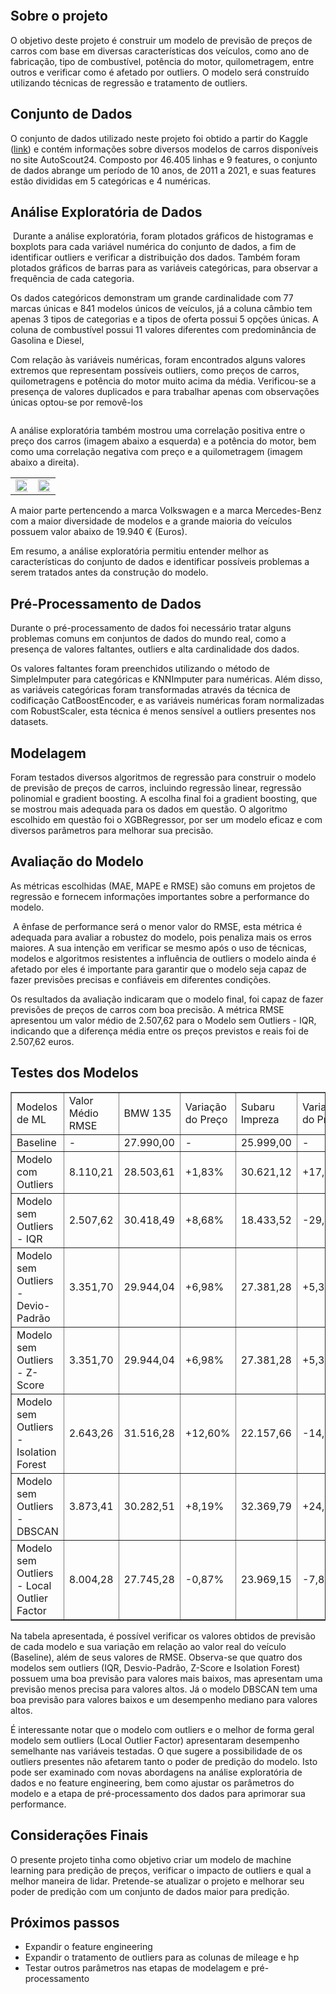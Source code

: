 <p align="center"><img src="https://github.com/gabrielpastega/used-german-cars-price-prediction/blob/main/img/german_cars.png" alt="" /></p>
<h2><strong>Sobre o projeto</strong></h2>
<p>O objetivo deste projeto &eacute; construir um modelo de previs&atilde;o de pre&ccedil;os de carros com base em diversas caracter&iacute;sticas dos ve&iacute;culos, como ano de fabrica&ccedil;&atilde;o, tipo de combust&iacute;vel, pot&ecirc;ncia do motor, quilometragem, entre outros e verificar como &eacute; afetado por outliers. O modelo ser&aacute; constru&iacute;do utilizando t&eacute;cnicas de regress&atilde;o e tratamento de outliers.</p>
<h2><strong>Conjunto de Dados</strong></h2>
<p>O conjunto de dados utilizado neste projeto foi obtido a partir do Kaggle (<a href="https://www.kaggle.com/datasets/ander289386/cars-germany">link</a>) e cont&eacute;m informa&ccedil;&otilde;es sobre diversos modelos de carros dispon&iacute;veis no site AutoScout24. Composto por 46.405 linhas e 9 features, o conjunto de dados abrange um per&iacute;odo de 10 anos, de 2011 a 2021, e suas features est&atilde;o divididas em 5 categ&oacute;ricas e 4 num&eacute;ricas.</p>
<h2><strong>An&aacute;lise Explorat&oacute;ria de Dados</strong></h2>
<p>&nbsp;Durante a an&aacute;lise explorat&oacute;ria, foram plotados gr&aacute;ficos de histogramas e boxplots para cada vari&aacute;vel num&eacute;rica do conjunto de dados, a fim de identificar outliers e verificar a distribui&ccedil;&atilde;o dos dados. Tamb&eacute;m foram plotados gr&aacute;ficos de barras para as vari&aacute;veis categ&oacute;ricas, para observar a frequ&ecirc;ncia de cada categoria.</p>
<p>Os dados categ&oacute;ricos demonstram um grande cardinalidade com 77 marcas &uacute;nicas e 841 modelos &uacute;nicos de ve&iacute;culos, j&aacute; a coluna c&acirc;mbio tem apenas 3 tipos de categorias e a tipos de oferta possui 5 op&ccedil;&otilde;es &uacute;nicas. A coluna de combust&iacute;vel possui 11 valores diferentes com predomin&acirc;ncia de Gasolina e Diesel,&nbsp;</p>
<p>Com rela&ccedil;&atilde;o &agrave;s vari&aacute;veis num&eacute;ricas, foram encontrados alguns valores extremos que representam poss&iacute;veis outliers, como pre&ccedil;os de carros, quilometragens e pot&ecirc;ncia do motor muito acima da m&eacute;dia. Verificou-se a presen&ccedil;a de valores duplicados e para trabalhar apenas com observa&ccedil;&otilde;es &uacute;nicas optou-se por remov&ecirc;-los</p>
<img src="https://github.com/gabrielpastega/used-german-cars-price-prediction/blob/main/img/numerical_boxplot.png" alt="" />
<p>A an&aacute;lise explorat&oacute;ria tamb&eacute;m mostrou uma correla&ccedil;&atilde;o positiva entre o pre&ccedil;o dos carros (imagem abaixo a esquerda) e a pot&ecirc;ncia do motor, bem como uma correla&ccedil;&atilde;o negativa com pre&ccedil;o e a quilometragem (imagem abaixo a direita).&nbsp;</p>
<table style="width: 150%;">
  <tr>
    <td><img src="https://github.com/gabrielpastega/used-german-cars-price-prediction/blob/main/img/reg_price_hp.png" style="width:150%;"></td>
    <td><img src="https://github.com/gabrielpastega/used-german-cars-price-prediction/blob/main/img/reg_price_mileage.png" style="width:150%;"></td>
  </tr>
</table>
<p>A maior parte pertencendo a marca Volkswagen e a marca Mercedes-Benz com a maior diversidade de modelos e a grande maioria do ve&iacute;culos possuem valor abaixo de 19.940 &euro; (Euros).</p>
<p>Em resumo, a an&aacute;lise explorat&oacute;ria permitiu entender melhor as caracter&iacute;sticas do conjunto de dados e identificar poss&iacute;veis problemas a serem tratados antes da constru&ccedil;&atilde;o do modelo.</p>
<h2><strong>Pr&eacute;-Processamento de Dados</strong></h2>
<p>Durante o pr&eacute;-processamento de dados foi necess&aacute;rio tratar alguns problemas comuns em conjuntos de dados do mundo real, como a presen&ccedil;a de valores faltantes, outliers e alta cardinalidade dos dados.</p>
<p>Os valores faltantes foram preenchidos utilizando o m&eacute;todo de SimpleImputer para categ&oacute;ricas e KNNImputer para num&eacute;ricas. Al&eacute;m disso, as vari&aacute;veis categ&oacute;ricas foram transformadas atrav&eacute;s da t&eacute;cnica de codifica&ccedil;&atilde;o CatBoostEncoder, e as vari&aacute;veis num&eacute;ricas foram normalizadas com RobustScaler, esta t&eacute;cnica &eacute; menos sens&iacute;vel a outliers presentes nos datasets.</p>
<h2><strong>Modelagem</strong></h2>
<p>Foram testados diversos algoritmos de regress&atilde;o para construir o modelo de previs&atilde;o de pre&ccedil;os de carros, incluindo regress&atilde;o linear, regress&atilde;o polinomial e gradient boosting. A escolha final foi a gradient boosting, que se mostrou mais adequada para os dados em quest&atilde;o. O algoritmo escolhido em quest&atilde;o foi o XGBRegressor, por ser um modelo eficaz e com diversos par&acirc;metros para melhorar sua precis&atilde;o.</p>
<h2><strong>Avalia&ccedil;&atilde;o do Modelo</strong></h2>
<p>As m&eacute;tricas escolhidas (MAE, MAPE e RMSE) s&atilde;o comuns em projetos de regress&atilde;o e fornecem informa&ccedil;&otilde;es importantes sobre a performance do modelo.&nbsp;</p>
<p>&nbsp;A &ecirc;nfase de performance ser&aacute; o menor valor do RMSE, esta m&eacute;trica &eacute; adequada para avaliar a robustez do modelo, pois penaliza mais os erros maiores. A sua inten&ccedil;&atilde;o em verificar se mesmo ap&oacute;s o uso de t&eacute;cnicas, modelos e algoritmos resistentes a influ&ecirc;ncia de outliers o modelo ainda &eacute; afetado por eles &eacute; importante para garantir que o modelo seja capaz de fazer previs&otilde;es precisas e confi&aacute;veis em diferentes condi&ccedil;&otilde;es.</p>
<p>Os resultados da avalia&ccedil;&atilde;o indicaram que o modelo final, foi capaz de fazer previs&otilde;es de pre&ccedil;os de carros com boa precis&atilde;o. A m&eacute;trica RMSE apresentou um valor m&eacute;dio de 2.507,62 para o Modelo sem Outliers - IQR, indicando que a diferen&ccedil;a m&eacute;dia entre os pre&ccedil;os previstos e reais foi de 2.507,62 euros.</p>
<h2><strong>Testes dos Modelos</strong></h2>
<table border="1">
<tbody>
<tr>
<td data-sheets-value="{&quot;1&quot;:2,&quot;2&quot;:&quot;Modelos de ML&quot;}">Modelos de ML</td>
<td data-sheets-value="{&quot;1&quot;:2,&quot;2&quot;:&quot;Valor M&eacute;dio RMSE&quot;}" data-sheets-numberformat="{&quot;1&quot;:2,&quot;2&quot;:&quot;#,##0.00&quot;,&quot;3&quot;:1}">Valor M&eacute;dio RMSE</td>
<td data-sheets-value="{&quot;1&quot;:2,&quot;2&quot;:&quot;BMW 135&quot;}" data-sheets-numberformat="{&quot;1&quot;:2,&quot;2&quot;:&quot;#,##0.00&quot;,&quot;3&quot;:1}">BMW 135</td>
<td data-sheets-value="{&quot;1&quot;:2,&quot;2&quot;:&quot;Varia&ccedil;&atilde;o do Preço&quot;}" data-sheets-numberformat="{&quot;1&quot;:2,&quot;2&quot;:&quot;#,##0.00&quot;,&quot;3&quot;:1}">Varia&ccedil;&atilde;o do Preço</td>
<td data-sheets-value="{&quot;1&quot;:2,&quot;2&quot;:&quot;Subaru Impreza&quot;}" data-sheets-numberformat="{&quot;1&quot;:2,&quot;2&quot;:&quot;#,##0.00&quot;,&quot;3&quot;:1}">Subaru Impreza</td>
<td data-sheets-value="{&quot;1&quot;:2,&quot;2&quot;:&quot;Varia&ccedil;&atilde;o do Preço&quot;}" data-sheets-numberformat="{&quot;1&quot;:2,&quot;2&quot;:&quot;#,##0.00&quot;,&quot;3&quot;:1}">Varia&ccedil;&atilde;o do Preço</td>
<td data-sheets-value="{&quot;1&quot;:2,&quot;2&quot;:&quot;Audi A3&quot;}" data-sheets-numberformat="{&quot;1&quot;:2,&quot;2&quot;:&quot;#,##0.00&quot;,&quot;3&quot;:1}">Audi A3</td>
<td data-sheets-value="{&quot;1&quot;:2,&quot;2&quot;:&quot;Varia&ccedil;&atilde;o do Preço&quot;}" data-sheets-numberformat="{&quot;1&quot;:2,&quot;2&quot;:&quot;#,##0.00&quot;,&quot;3&quot;:1}">Varia&ccedil;&atilde;o do Preço</td>
<td data-sheets-value="{&quot;1&quot;:2,&quot;2&quot;:&quot;Mercedes-Benz E 220&quot;}" data-sheets-numberformat="{&quot;1&quot;:2,&quot;2&quot;:&quot;#,##0.00&quot;,&quot;3&quot;:1}">Mercedes-Benz E 220</td>
<td data-sheets-value="{&quot;1&quot;:2,&quot;2&quot;:&quot;Varia&ccedil;&atilde;o do Preço&quot;}" data-sheets-numberformat="{&quot;1&quot;:2,&quot;2&quot;:&quot;#,##0.00&quot;,&quot;3&quot;:1}">Varia&ccedil;&atilde;o do Preço</td>
<td data-sheets-value="{&quot;1&quot;:2,&quot;2&quot;:&quot;Jaguar F-Type&quot;}" data-sheets-numberformat="{&quot;1&quot;:2,&quot;2&quot;:&quot;#,##0.00&quot;,&quot;3&quot;:1}">Jaguar F-Type</td>
<td data-sheets-value="{&quot;1&quot;:2,&quot;2&quot;:&quot;Varia&ccedil;&atilde;o do Preço&quot;}" data-sheets-numberformat="{&quot;1&quot;:2,&quot;2&quot;:&quot;#,##0.00&quot;,&quot;3&quot;:1}">Varia&ccedil;&atilde;o do Preço</td>
</tr>
<tr>
<td data-sheets-value="{&quot;1&quot;:2,&quot;2&quot;:&quot;Baseline&quot;}">Baseline</td>
<td data-sheets-value="{&quot;1&quot;:2,&quot;2&quot;:&quot;-&quot;}" data-sheets-numberformat="{&quot;1&quot;:2,&quot;2&quot;:&quot;#,##0.00&quot;,&quot;3&quot;:1}">-</td>
<td data-sheets-value="{&quot;1&quot;:3,&quot;3&quot;:27990}" data-sheets-numberformat="{&quot;1&quot;:2,&quot;2&quot;:&quot;#,##0.00&quot;,&quot;3&quot;:1}">27.990,00</td>
<td data-sheets-value="{&quot;1&quot;:2,&quot;2&quot;:&quot;-&quot;}" data-sheets-numberformat="{&quot;1&quot;:3,&quot;2&quot;:&quot;0.00%&quot;,&quot;3&quot;:1}">-</td>
<td data-sheets-value="{&quot;1&quot;:3,&quot;3&quot;:25999}" data-sheets-numberformat="{&quot;1&quot;:2,&quot;2&quot;:&quot;#,##0.00&quot;,&quot;3&quot;:1}">25.999,00</td>
<td data-sheets-value="{&quot;1&quot;:2,&quot;2&quot;:&quot;-&quot;}" data-sheets-numberformat="{&quot;1&quot;:2,&quot;2&quot;:&quot;#,##0.00&quot;,&quot;3&quot;:1}">-</td>
<td data-sheets-value="{&quot;1&quot;:3,&quot;3&quot;:4500}" data-sheets-numberformat="{&quot;1&quot;:2,&quot;2&quot;:&quot;#,##0.00&quot;,&quot;3&quot;:1}">4.500,00</td>
<td data-sheets-value="{&quot;1&quot;:2,&quot;2&quot;:&quot;-&quot;}" data-sheets-numberformat="{&quot;1&quot;:2,&quot;2&quot;:&quot;#,##0.00&quot;,&quot;3&quot;:1}">-</td>
<td data-sheets-value="{&quot;1&quot;:3,&quot;3&quot;:16750}" data-sheets-numberformat="{&quot;1&quot;:2,&quot;2&quot;:&quot;#,##0.00&quot;,&quot;3&quot;:1}">16.750,00</td>
<td data-sheets-value="{&quot;1&quot;:2,&quot;2&quot;:&quot;-&quot;}" data-sheets-numberformat="{&quot;1&quot;:2,&quot;2&quot;:&quot;#,##0.00&quot;,&quot;3&quot;:1}">-</td>
<td data-sheets-value="{&quot;1&quot;:3,&quot;3&quot;:198990}" data-sheets-numberformat="{&quot;1&quot;:2,&quot;2&quot;:&quot;#,##0.00&quot;,&quot;3&quot;:1}">198.990,00</td>
<td data-sheets-value="{&quot;1&quot;:2,&quot;2&quot;:&quot;-&quot;}" data-sheets-numberformat="{&quot;1&quot;:2,&quot;2&quot;:&quot;#,##0.00&quot;,&quot;3&quot;:1}">-</td>
</tr>
<tr>
<td data-sheets-value="{&quot;1&quot;:2,&quot;2&quot;:&quot;Modelo com Outliers&quot;}">Modelo com Outliers</td>
<td data-sheets-value="{&quot;1&quot;:3,&quot;3&quot;:8110.20841722206}" data-sheets-numberformat="{&quot;1&quot;:2,&quot;2&quot;:&quot;#,##0.00&quot;,&quot;3&quot;:1}">8.110,21</td>
<td data-sheets-value="{&quot;1&quot;:3,&quot;3&quot;:28503.611}" data-sheets-numberformat="{&quot;1&quot;:2,&quot;2&quot;:&quot;#,##0.00&quot;,&quot;3&quot;:1}">28.503,61</td>
<td data-sheets-value="{&quot;1&quot;:3,&quot;3&quot;:0.018349803501250473}" data-sheets-numberformat="{&quot;1&quot;:3,&quot;2&quot;:&quot;0.00%&quot;,&quot;3&quot;:1}" data-sheets-formula="=(R[0]C[-1]-R3C[-1])/R3C[-1]">+1,83%</td>
<td data-sheets-value="{&quot;1&quot;:3,&quot;3&quot;:30621.117}" data-sheets-numberformat="{&quot;1&quot;:2,&quot;2&quot;:&quot;#,##0.00&quot;,&quot;3&quot;:1}">30.621,12</td>
<td data-sheets-value="{&quot;1&quot;:3,&quot;3&quot;:0.17778056848340315}" data-sheets-numberformat="{&quot;1&quot;:3,&quot;2&quot;:&quot;0.00%&quot;,&quot;3&quot;:1}" data-sheets-formula="=(R[0]C[-1]-R3C[-1])/R3C[-1]">+17,78%</td>
<td data-sheets-value="{&quot;1&quot;:3,&quot;3&quot;:7700.662}" data-sheets-numberformat="{&quot;1&quot;:2,&quot;2&quot;:&quot;#,##0.00&quot;,&quot;3&quot;:1}">7.700,66</td>
<td data-sheets-value="{&quot;1&quot;:3,&quot;3&quot;:0.7112582222222222}" data-sheets-numberformat="{&quot;1&quot;:3,&quot;2&quot;:&quot;0.00%&quot;,&quot;3&quot;:1}" data-sheets-formula="=(R[0]C[-1]-R3C[-1])/R3C[-1]">+71,13%</td>
<td data-sheets-value="{&quot;1&quot;:3,&quot;3&quot;:12692.144}" data-sheets-numberformat="{&quot;1&quot;:2,&quot;2&quot;:&quot;#,##0.00&quot;,&quot;3&quot;:1}">12.692,14</td>
<td data-sheets-value="{&quot;1&quot;:3,&quot;3&quot;:-0.24226005970149253}" data-sheets-numberformat="{&quot;1&quot;:3,&quot;2&quot;:&quot;0.00%&quot;,&quot;3&quot;:1}" data-sheets-formula="=(R[0]C[-1]-R3C[-1])/R3C[-1]">-24,23%</td>
<td data-sheets-value="{&quot;1&quot;:3,&quot;3&quot;:161437.92}" data-sheets-numberformat="{&quot;1&quot;:2,&quot;2&quot;:&quot;#,##0.00&quot;,&quot;3&quot;:1}">161.437,92</td>
<td data-sheets-value="{&quot;1&quot;:3,&quot;3&quot;:-0.18871340268355188}" data-sheets-numberformat="{&quot;1&quot;:3,&quot;2&quot;:&quot;0.00%&quot;,&quot;3&quot;:1}" data-sheets-formula="=(R[0]C[-1]-R3C[-1])/R3C[-1]">-18,87%</td>
</tr>
<tr>
<td data-sheets-value="{&quot;1&quot;:2,&quot;2&quot;:&quot;Modelo sem Outliers - IQR&quot;}">Modelo sem Outliers - IQR</td>
<td data-sheets-value="{&quot;1&quot;:3,&quot;3&quot;:2507.62299415074}" data-sheets-numberformat="{&quot;1&quot;:2,&quot;2&quot;:&quot;#,##0.00&quot;,&quot;3&quot;:1}">2.507,62</td>
<td data-sheets-value="{&quot;1&quot;:3,&quot;3&quot;:30418.494}" data-sheets-numberformat="{&quot;1&quot;:2,&quot;2&quot;:&quot;#,##0.00&quot;,&quot;3&quot;:1}">30.418,49</td>
<td data-sheets-value="{&quot;1&quot;:3,&quot;3&quot;:0.08676291532690242}" data-sheets-numberformat="{&quot;1&quot;:3,&quot;2&quot;:&quot;0.00%&quot;,&quot;3&quot;:1}" data-sheets-formula="=(R[0]C[-1]-R3C[-1])/R3C[-1]">+8,68%</td>
<td data-sheets-value="{&quot;1&quot;:3,&quot;3&quot;:18433.518}" data-sheets-numberformat="{&quot;1&quot;:2,&quot;2&quot;:&quot;#,##0.00&quot;,&quot;3&quot;:1}">18.433,52</td>
<td data-sheets-value="{&quot;1&quot;:3,&quot;3&quot;:-0.2909912688949575}" data-sheets-numberformat="{&quot;1&quot;:3,&quot;2&quot;:&quot;0.00%&quot;,&quot;3&quot;:1}" data-sheets-formula="=(R[0]C[-1]-R3C[-1])/R3C[-1]">-29,10%</td>
<td data-sheets-value="{&quot;1&quot;:3,&quot;3&quot;:5913.786}" data-sheets-numberformat="{&quot;1&quot;:2,&quot;2&quot;:&quot;#,##0.00&quot;,&quot;3&quot;:1}">5.913,79</td>
<td data-sheets-value="{&quot;1&quot;:3,&quot;3&quot;:0.31417466666666666}" data-sheets-numberformat="{&quot;1&quot;:3,&quot;2&quot;:&quot;0.00%&quot;,&quot;3&quot;:1}" data-sheets-formula="=(R[0]C[-1]-R3C[-1])/R3C[-1]">+31,42%</td>
<td data-sheets-value="{&quot;1&quot;:3,&quot;3&quot;:15362.106}" data-sheets-numberformat="{&quot;1&quot;:2,&quot;2&quot;:&quot;#,##0.00&quot;,&quot;3&quot;:1}">15.362,11</td>
<td data-sheets-value="{&quot;1&quot;:3,&quot;3&quot;:-0.0828593432835821}" data-sheets-numberformat="{&quot;1&quot;:3,&quot;2&quot;:&quot;0.00%&quot;,&quot;3&quot;:1}" data-sheets-formula="=(R[0]C[-1]-R3C[-1])/R3C[-1]">-8,29%</td>
<td data-sheets-value="{&quot;1&quot;:3,&quot;3&quot;:33837.957}" data-sheets-numberformat="{&quot;1&quot;:2,&quot;2&quot;:&quot;#,##0.00&quot;,&quot;3&quot;:1}">33.837,96</td>
<td data-sheets-value="{&quot;1&quot;:3,&quot;3&quot;:-0.8299514699231118}" data-sheets-numberformat="{&quot;1&quot;:3,&quot;2&quot;:&quot;0.00%&quot;,&quot;3&quot;:1}" data-sheets-formula="=(R[0]C[-1]-R3C[-1])/R3C[-1]">-83,00%</td>
</tr>
<tr>
<td data-sheets-value="{&quot;1&quot;:2,&quot;2&quot;:&quot;Modelo sem Outliers - Devio-Padr&atilde;o&quot;}">Modelo sem Outliers - Devio-Padr&atilde;o</td>
<td data-sheets-value="{&quot;1&quot;:3,&quot;3&quot;:3351.70059878397}" data-sheets-numberformat="{&quot;1&quot;:2,&quot;2&quot;:&quot;#,##0.00&quot;,&quot;3&quot;:1}">3.351,70</td>
<td data-sheets-value="{&quot;1&quot;:3,&quot;3&quot;:29944.037}" data-sheets-numberformat="{&quot;1&quot;:2,&quot;2&quot;:&quot;#,##0.00&quot;,&quot;3&quot;:1}">29.944,04</td>
<td data-sheets-value="{&quot;1&quot;:3,&quot;3&quot;:0.06981196856020008}" data-sheets-numberformat="{&quot;1&quot;:3,&quot;2&quot;:&quot;0.00%&quot;,&quot;3&quot;:1}" data-sheets-formula="=(R[0]C[-1]-R3C[-1])/R3C[-1]">+6,98%</td>
<td data-sheets-value="{&quot;1&quot;:3,&quot;3&quot;:27381.281}" data-sheets-numberformat="{&quot;1&quot;:2,&quot;2&quot;:&quot;#,##0.00&quot;,&quot;3&quot;:1}">27.381,28</td>
<td data-sheets-value="{&quot;1&quot;:3,&quot;3&quot;:0.05316669871918147}" data-sheets-numberformat="{&quot;1&quot;:3,&quot;2&quot;:&quot;0.00%&quot;,&quot;3&quot;:1}" data-sheets-formula="=(R[0]C[-1]-R3C[-1])/R3C[-1]">+5,32%</td>
<td data-sheets-value="{&quot;1&quot;:3,&quot;3&quot;:6261.934}" data-sheets-numberformat="{&quot;1&quot;:2,&quot;2&quot;:&quot;#,##0.00&quot;,&quot;3&quot;:1}">6.261,93</td>
<td data-sheets-value="{&quot;1&quot;:3,&quot;3&quot;:0.39154088888888894}" data-sheets-numberformat="{&quot;1&quot;:3,&quot;2&quot;:&quot;0.00%&quot;,&quot;3&quot;:1}" data-sheets-formula="=(R[0]C[-1]-R3C[-1])/R3C[-1]">+39,15%</td>
<td data-sheets-value="{&quot;1&quot;:3,&quot;3&quot;:15342.159}" data-sheets-numberformat="{&quot;1&quot;:2,&quot;2&quot;:&quot;#,##0.00&quot;,&quot;3&quot;:1}">15.342,16</td>
<td data-sheets-value="{&quot;1&quot;:3,&quot;3&quot;:-0.0840502089552239}" data-sheets-numberformat="{&quot;1&quot;:3,&quot;2&quot;:&quot;0.00%&quot;,&quot;3&quot;:1}" data-sheets-formula="=(R[0]C[-1]-R3C[-1])/R3C[-1]">-8,41%</td>
<td data-sheets-value="{&quot;1&quot;:3,&quot;3&quot;:69370.31}" data-sheets-numberformat="{&quot;1&quot;:2,&quot;2&quot;:&quot;#,##0.00&quot;,&quot;3&quot;:1}">69.370,31</td>
<td data-sheets-value="{&quot;1&quot;:3,&quot;3&quot;:-0.6513879591939293}" data-sheets-numberformat="{&quot;1&quot;:3,&quot;2&quot;:&quot;0.00%&quot;,&quot;3&quot;:1}" data-sheets-formula="=(R[0]C[-1]-R3C[-1])/R3C[-1]">-65,14%</td>
</tr>
<tr>
<td data-sheets-value="{&quot;1&quot;:2,&quot;2&quot;:&quot;Modelo sem Outliers - Z-Score&quot;}">Modelo sem Outliers - Z-Score</td>
<td data-sheets-value="{&quot;1&quot;:3,&quot;3&quot;:3351.70059878397}" data-sheets-numberformat="{&quot;1&quot;:2,&quot;2&quot;:&quot;#,##0.00&quot;,&quot;3&quot;:1}">3.351,70</td>
<td data-sheets-value="{&quot;1&quot;:3,&quot;3&quot;:29944.037}" data-sheets-numberformat="{&quot;1&quot;:2,&quot;2&quot;:&quot;#,##0.00&quot;,&quot;3&quot;:1}">29.944,04</td>
<td data-sheets-value="{&quot;1&quot;:3,&quot;3&quot;:0.06981196856020008}" data-sheets-numberformat="{&quot;1&quot;:3,&quot;2&quot;:&quot;0.00%&quot;,&quot;3&quot;:1}" data-sheets-formula="=(R[0]C[-1]-R3C[-1])/R3C[-1]">+6,98%</td>
<td data-sheets-value="{&quot;1&quot;:3,&quot;3&quot;:27381.281}" data-sheets-numberformat="{&quot;1&quot;:2,&quot;2&quot;:&quot;#,##0.00&quot;,&quot;3&quot;:1}">27.381,28</td>
<td data-sheets-value="{&quot;1&quot;:3,&quot;3&quot;:0.05316669871918147}" data-sheets-numberformat="{&quot;1&quot;:3,&quot;2&quot;:&quot;0.00%&quot;,&quot;3&quot;:1}" data-sheets-formula="=(R[0]C[-1]-R3C[-1])/R3C[-1]">+5,32%</td>
<td data-sheets-value="{&quot;1&quot;:3,&quot;3&quot;:6261.934}" data-sheets-numberformat="{&quot;1&quot;:2,&quot;2&quot;:&quot;#,##0.00&quot;,&quot;3&quot;:1}">6.261,93</td>
<td data-sheets-value="{&quot;1&quot;:3,&quot;3&quot;:0.39154088888888894}" data-sheets-numberformat="{&quot;1&quot;:3,&quot;2&quot;:&quot;0.00%&quot;,&quot;3&quot;:1}" data-sheets-formula="=(R[0]C[-1]-R3C[-1])/R3C[-1]">+39,15%</td>
<td data-sheets-value="{&quot;1&quot;:3,&quot;3&quot;:15342.159}" data-sheets-numberformat="{&quot;1&quot;:2,&quot;2&quot;:&quot;#,##0.00&quot;,&quot;3&quot;:1}">15.342,16</td>
<td data-sheets-value="{&quot;1&quot;:3,&quot;3&quot;:-0.0840502089552239}" data-sheets-numberformat="{&quot;1&quot;:3,&quot;2&quot;:&quot;0.00%&quot;,&quot;3&quot;:1}" data-sheets-formula="=(R[0]C[-1]-R3C[-1])/R3C[-1]">-8,41%</td>
<td data-sheets-value="{&quot;1&quot;:3,&quot;3&quot;:69370.31}" data-sheets-numberformat="{&quot;1&quot;:2,&quot;2&quot;:&quot;#,##0.00&quot;,&quot;3&quot;:1}">69.370,31</td>
<td data-sheets-value="{&quot;1&quot;:3,&quot;3&quot;:-0.6513879591939293}" data-sheets-numberformat="{&quot;1&quot;:3,&quot;2&quot;:&quot;0.00%&quot;,&quot;3&quot;:1}" data-sheets-formula="=(R[0]C[-1]-R3C[-1])/R3C[-1]">-65,14%</td>
</tr>
<tr>
<td data-sheets-value="{&quot;1&quot;:2,&quot;2&quot;:&quot;Modelo sem Outliers - Isolation Forest&quot;}">Modelo sem Outliers - Isolation Forest</td>
<td data-sheets-value="{&quot;1&quot;:3,&quot;3&quot;:2643.26250664305}" data-sheets-numberformat="{&quot;1&quot;:2,&quot;2&quot;:&quot;#,##0.00&quot;,&quot;3&quot;:1}">2.643,26</td>
<td data-sheets-value="{&quot;1&quot;:3,&quot;3&quot;:31516.283}" data-sheets-numberformat="{&quot;1&quot;:2,&quot;2&quot;:&quot;#,##0.00&quot;,&quot;3&quot;:1}">31.516,28</td>
<td data-sheets-value="{&quot;1&quot;:3,&quot;3&quot;:0.12598367274026437}" data-sheets-numberformat="{&quot;1&quot;:3,&quot;2&quot;:&quot;0.00%&quot;,&quot;3&quot;:1}" data-sheets-formula="=(R[0]C[-1]-R3C[-1])/R3C[-1]">+12,60%</td>
<td data-sheets-value="{&quot;1&quot;:3,&quot;3&quot;:22157.656}" data-sheets-numberformat="{&quot;1&quot;:2,&quot;2&quot;:&quot;#,##0.00&quot;,&quot;3&quot;:1}">22.157,66</td>
<td data-sheets-value="{&quot;1&quot;:3,&quot;3&quot;:-0.1477496826801031}" data-sheets-numberformat="{&quot;1&quot;:3,&quot;2&quot;:&quot;0.00%&quot;,&quot;3&quot;:1}" data-sheets-formula="=(R[0]C[-1]-R3C[-1])/R3C[-1]">-14,77%</td>
<td data-sheets-value="{&quot;1&quot;:3,&quot;3&quot;:5409.309}" data-sheets-numberformat="{&quot;1&quot;:2,&quot;2&quot;:&quot;#,##0.00&quot;,&quot;3&quot;:1}">5.409,31</td>
<td data-sheets-value="{&quot;1&quot;:3,&quot;3&quot;:0.2020686666666667}" data-sheets-numberformat="{&quot;1&quot;:3,&quot;2&quot;:&quot;0.00%&quot;,&quot;3&quot;:1}" data-sheets-formula="=(R[0]C[-1]-R3C[-1])/R3C[-1]">+20,21%</td>
<td data-sheets-value="{&quot;1&quot;:3,&quot;3&quot;:16423.943}" data-sheets-numberformat="{&quot;1&quot;:2,&quot;2&quot;:&quot;#,##0.00&quot;,&quot;3&quot;:1}">16.423,94</td>
<td data-sheets-value="{&quot;1&quot;:3,&quot;3&quot;:-0.019466089552238847}" data-sheets-numberformat="{&quot;1&quot;:3,&quot;2&quot;:&quot;0.00%&quot;,&quot;3&quot;:1}" data-sheets-formula="=(R[0]C[-1]-R3C[-1])/R3C[-1]">-1,95%</td>
<td data-sheets-value="{&quot;1&quot;:3,&quot;3&quot;:41129.29}" data-sheets-numberformat="{&quot;1&quot;:2,&quot;2&quot;:&quot;#,##0.00&quot;,&quot;3&quot;:1}">41.129,29</td>
<td data-sheets-value="{&quot;1&quot;:3,&quot;3&quot;:-0.7933097643097643}" data-sheets-numberformat="{&quot;1&quot;:3,&quot;2&quot;:&quot;0.00%&quot;,&quot;3&quot;:1}" data-sheets-formula="=(R[0]C[-1]-R3C[-1])/R3C[-1]">-79,33%</td>
</tr>
<tr>
<td data-sheets-value="{&quot;1&quot;:2,&quot;2&quot;:&quot;Modelo sem Outliers - DBSCAN&quot;}">Modelo sem Outliers - DBSCAN</td>
<td data-sheets-value="{&quot;1&quot;:3,&quot;3&quot;:3873.41191545385}" data-sheets-numberformat="{&quot;1&quot;:2,&quot;2&quot;:&quot;#,##0.00&quot;,&quot;3&quot;:1}">3.873,41</td>
<td data-sheets-value="{&quot;1&quot;:3,&quot;3&quot;:30282.51}" data-sheets-numberformat="{&quot;1&quot;:2,&quot;2&quot;:&quot;#,##0.00&quot;,&quot;3&quot;:1}">30.282,51</td>
<td data-sheets-value="{&quot;1&quot;:3,&quot;3&quot;:0.08190460878885311}" data-sheets-numberformat="{&quot;1&quot;:3,&quot;2&quot;:&quot;0.00%&quot;,&quot;3&quot;:1}" data-sheets-formula="=(R[0]C[-1]-R3C[-1])/R3C[-1]">+8,19%</td>
<td data-sheets-value="{&quot;1&quot;:3,&quot;3&quot;:32369.787}" data-sheets-numberformat="{&quot;1&quot;:2,&quot;2&quot;:&quot;#,##0.00&quot;,&quot;3&quot;:1}">32.369,79</td>
<td data-sheets-value="{&quot;1&quot;:3,&quot;3&quot;:0.24503969383437826}" data-sheets-numberformat="{&quot;1&quot;:3,&quot;2&quot;:&quot;0.00%&quot;,&quot;3&quot;:1}" data-sheets-formula="=(R[0]C[-1]-R3C[-1])/R3C[-1]">+24,50%</td>
<td data-sheets-value="{&quot;1&quot;:3,&quot;3&quot;:6568.65}" data-sheets-numberformat="{&quot;1&quot;:2,&quot;2&quot;:&quot;#,##0.00&quot;,&quot;3&quot;:1}">6.568,65</td>
<td data-sheets-value="{&quot;1&quot;:3,&quot;3&quot;:0.45969999999999994}" data-sheets-numberformat="{&quot;1&quot;:3,&quot;2&quot;:&quot;0.00%&quot;,&quot;3&quot;:1}" data-sheets-formula="=(R[0]C[-1]-R3C[-1])/R3C[-1]">+45,97%</td>
<td data-sheets-value="{&quot;1&quot;:3,&quot;3&quot;:13692.887}" data-sheets-numberformat="{&quot;1&quot;:2,&quot;2&quot;:&quot;#,##0.00&quot;,&quot;3&quot;:1}">13.692,89</td>
<td data-sheets-value="{&quot;1&quot;:3,&quot;3&quot;:-0.18251420895522386}" data-sheets-numberformat="{&quot;1&quot;:3,&quot;2&quot;:&quot;0.00%&quot;,&quot;3&quot;:1}" data-sheets-formula="=(R[0]C[-1]-R3C[-1])/R3C[-1]">-18,25%</td>
<td data-sheets-value="{&quot;1&quot;:3,&quot;3&quot;:109246.99}" data-sheets-numberformat="{&quot;1&quot;:2,&quot;2&quot;:&quot;#,##0.00&quot;,&quot;3&quot;:1}">109.246,99</td>
<td data-sheets-value="{&quot;1&quot;:3,&quot;3&quot;:-0.4509925624403236}" data-sheets-numberformat="{&quot;1&quot;:3,&quot;2&quot;:&quot;0.00%&quot;,&quot;3&quot;:1}" data-sheets-formula="=(R[0]C[-1]-R3C[-1])/R3C[-1]">-45,10%</td>
</tr>
<tr>
<td data-sheets-value="{&quot;1&quot;:2,&quot;2&quot;:&quot;Modelo sem Outliers - Local Outlier Factor&quot;}">Modelo sem Outliers - Local Outlier Factor</td>
<td data-sheets-value="{&quot;1&quot;:3,&quot;3&quot;:8004.27959620521}" data-sheets-numberformat="{&quot;1&quot;:2,&quot;2&quot;:&quot;#,##0.00&quot;,&quot;3&quot;:1}">8.004,28</td>
<td data-sheets-value="{&quot;1&quot;:3,&quot;3&quot;:27745.283}" data-sheets-numberformat="{&quot;1&quot;:2,&quot;2&quot;:&quot;#,##0.00&quot;,&quot;3&quot;:1}">27.745,28</td>
<td data-sheets-value="{&quot;1&quot;:3,&quot;3&quot;:-0.00874301536262953}" data-sheets-numberformat="{&quot;1&quot;:3,&quot;2&quot;:&quot;0.00%&quot;,&quot;3&quot;:1}" data-sheets-formula="=(R[0]C[-1]-R3C[-1])/R3C[-1]">-0,87%</td>
<td data-sheets-value="{&quot;1&quot;:3,&quot;3&quot;:23969.154}" data-sheets-numberformat="{&quot;1&quot;:2,&quot;2&quot;:&quot;#,##0.00&quot;,&quot;3&quot;:1}">23.969,15</td>
<td data-sheets-value="{&quot;1&quot;:3,&quot;3&quot;:-0.07807400284626337}" data-sheets-numberformat="{&quot;1&quot;:3,&quot;2&quot;:&quot;0.00%&quot;,&quot;3&quot;:1}" data-sheets-formula="=(R[0]C[-1]-R3C[-1])/R3C[-1]">-7,81%</td>
<td data-sheets-value="{&quot;1&quot;:3,&quot;3&quot;:7576.81}" data-sheets-numberformat="{&quot;1&quot;:2,&quot;2&quot;:&quot;#,##0.00&quot;,&quot;3&quot;:1}">7.576,81</td>
<td data-sheets-value="{&quot;1&quot;:3,&quot;3&quot;:0.6837355555555557}" data-sheets-numberformat="{&quot;1&quot;:3,&quot;2&quot;:&quot;0.00%&quot;,&quot;3&quot;:1}" data-sheets-formula="=(R[0]C[-1]-R3C[-1])/R3C[-1]">+68,37%</td>
<td data-sheets-value="{&quot;1&quot;:3,&quot;3&quot;:13106.637}" data-sheets-numberformat="{&quot;1&quot;:2,&quot;2&quot;:&quot;#,##0.00&quot;,&quot;3&quot;:1}">13.106,64</td>
<td data-sheets-value="{&quot;1&quot;:3,&quot;3&quot;:-0.21751420895522383}" data-sheets-numberformat="{&quot;1&quot;:3,&quot;2&quot;:&quot;0.00%&quot;,&quot;3&quot;:1}" data-sheets-formula="=(R[0]C[-1]-R3C[-1])/R3C[-1]">-21,75%</td>
<td data-sheets-value="{&quot;1&quot;:3,&quot;3&quot;:215392.39}" data-sheets-numberformat="{&quot;1&quot;:2,&quot;2&quot;:&quot;#,##0.00&quot;,&quot;3&quot;:1}">215.392,39</td>
<td data-sheets-value="{&quot;1&quot;:3,&quot;3&quot;:0.08242821247298866}" data-sheets-numberformat="{&quot;1&quot;:3,&quot;2&quot;:&quot;0.00%&quot;,&quot;3&quot;:1}" data-sheets-formula="=(R[0]C[-1]-R3C[-1])/R3C[-1]">+8,24%</td>
</tr>
</tbody>
</table>
<p>Na tabela apresentada, &eacute; poss&iacute;vel verificar os valores obtidos de previs&atilde;o de cada modelo e sua varia&ccedil;&atilde;o em rela&ccedil;&atilde;o ao valor real do ve&iacute;culo (Baseline), al&eacute;m de seus valores de RMSE. Observa-se que quatro dos modelos sem outliers (IQR, Desvio-Padr&atilde;o, Z-Score e Isolation Forest) possuem uma boa previs&atilde;o para valores mais baixos, mas apresentam uma previs&atilde;o menos precisa para valores altos. J&aacute; o modelo DBSCAN tem uma boa previs&atilde;o para valores baixos e um desempenho mediano para valores altos.</p>
<p>&Eacute; interessante notar que o modelo com outliers e o melhor de forma geral modelo sem outliers (Local Outlier Factor) apresentaram desempenho semelhante nas vari&aacute;veis testadas. O que sugere a possibilidade de os outliers presentes n&atilde;o afetarem tanto o poder de predi&ccedil;&atilde;o do modelo. Isto pode ser examinado com novas abordagens na an&aacute;lise explorat&oacute;ria de dados e no feature engineering, bem como ajustar os par&acirc;metros do modelo e a etapa de pr&eacute;-processamento dos dados para aprimorar sua performance.</p>
<h2><strong>Considera&ccedil;&otilde;es Finais</strong></h2>
<p>O presente projeto tinha como objetivo criar um modelo de machine learning para predi&ccedil;&atilde;o de pre&ccedil;os, verificar o impacto de outliers e qual a melhor maneira de lidar. Pretende-se atualizar o projeto e melhorar seu poder de predi&ccedil;&atilde;o com um conjunto de dados maior para predi&ccedil;&atilde;o.</p>
<h2><strong>Pr&oacute;ximos passos</strong></h2>
<ul>
<li>Expandir o feature engineering</li>
<li>Expandir o tratamento de outliers para as colunas de mileage e hp</li>
<li>Testar outros par&acirc;metros nas etapas de modelagem e pr&eacute;-processamento</li>
</ul>
